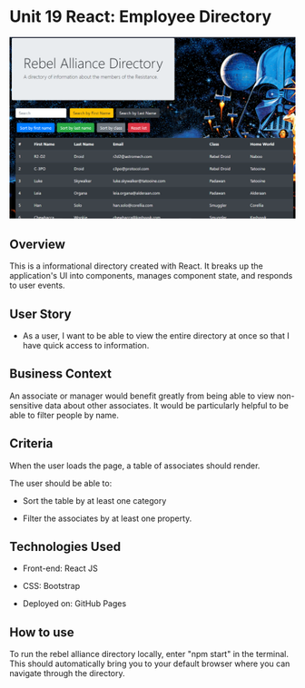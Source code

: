 # Unit 19 React: Employee Directory

![Employee Directory Screenshot](./public/directory.png?raw=true "employee directory")

## Overview

This is a informational directory created with React. It breaks up the application's UI into components, manages component state, and responds to user events.

## User Story

* As a user, I want to be able to view the entire directory at once so that I have quick access to information.

## Business Context

An associate or manager would benefit greatly from being able to view non-sensitive data about other associates. It would be particularly helpful to be able to filter people by name.

## Criteria

When the user loads the page, a table of associates should render. 

The user should be able to:

  * Sort the table by at least one category

  * Filter the associates by at least one property.

## Technologies Used

  * Front-end: React JS 

  * CSS: Bootstrap
  
  * Deployed on: GitHub Pages

## How to use

To run the rebel alliance directory locally, enter "npm start" in the terminal. This should automatically bring you to your default browser where you can navigate through the directory. 
